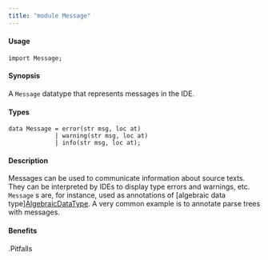 ```yaml
---
title: "module Message"
---
```


#### Usage

`import Message;`


#### Synopsis

A `Message` datatype that represents messages in the IDE.

#### Types

```rascal
data Message = error(str msg, loc at)
             | warning(str msg, loc at)
             | info(str msg, loc at);
```



#### Description

Messages can be used to communicate information about source texts.
They can be interpreted by IDEs to display type errors and warnings, etc.
`Message` s are, for instance, used as annotations of
[algebraic data type][AlgebraicDataType](../Rascal/Declarations/AlgebraicDataType).
A very common example is to annotate parse trees with messages.


#### Benefits

.Pitfalls


